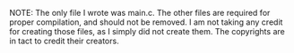 NOTE: The only file I wrote was main.c. The other files are required for proper compilation, and should not be removed. I am not taking any credit for creating those files, as I simply did not create them. The copyrights are in tact to credit their creators.
